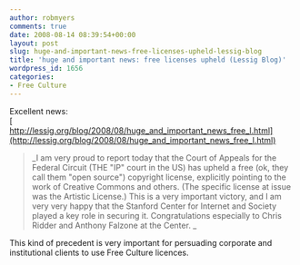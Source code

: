 ```yaml
---
author: robmyers
comments: true
date: 2008-08-14 08:39:54+00:00
layout: post
slug: huge-and-important-news-free-licenses-upheld-lessig-blog
title: 'huge and important news: free licenses upheld (Lessig Blog)'
wordpress_id: 1656
categories:
- Free Culture
---
```


Excellent news:  
[  
http://lessig.org/blog/2008/08/huge_and_important_news_free_l.html](http://lessig.org/blog/2008/08/huge_and_important_news_free_l.html)  
  


<blockquote>_I am very proud to report today that the Court of Appeals for the Federal Circuit (THE "IP" court in the US) has upheld a free (ok, they call them "open source") copyright license, explicitly pointing to the work of Creative Commons and others. (The specific license at issue was the Artistic License.) This is a very important victory, and I am very very happy that the Stanford Center for Internet and Society played a key role in securing it. Congratulations especially to Chris Ridder and Anthony Falzone at the Center. _</blockquote>

  
  
This kind of precedent is very important for persuading corporate and institutional clients to use Free Culture licences.  


